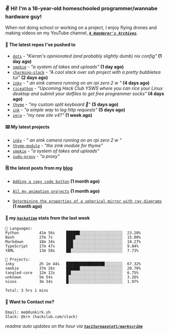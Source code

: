 ### ✌️ Hi! I'm a 16-year-old homeschooled programmer/wannabe hardware guy!

When not doing school or working on a project, I enjoy flying drones and making videos on my YouTube channel, [**_`A Wanderer's Archives`_**](https://youtube.com/@wanderer.archives).

#### 👷 The latest repos I've pushed to

- [`dots`](https://github.com/taciturnaxolotl/dots) - _"Kieran's opinionated (and probably slightly dumb) nix config"_ **(1 day ago)**
- [`smokie`](https://github.com/taciturnaxolotl/smokie) - _"a system of takes and uploads"_ **(1 day ago)**
- [`charming-slack`](https://github.com/taciturnaxolotl/charming-slack) - _"A cool slack over ssh project with a pretty bubbletea tui"_ **(2 days ago)**
- [`inky`](https://github.com/taciturnaxolotl/inky) - _" an eink camera running on an rpi zero 2 w "_ **(4 days ago)**
- [`riceathon`](https://github.com/hackclub/riceathon) - _"Upcoming Hack Club YSWS where you can rice your Linux desktop and submit your dotfiles to get free programmer socks"_ **(4 days ago)**
- [`thyme`](https://github.com/taciturnaxolotl/thyme) - _"my custom split keyboard 🫶"_ **(5 days ago)**
- [`ink`](https://github.com/taciturnaxolotl/ink) - _"a simple way to log http requests"_ **(5 days ago)**
- [`zera`](https://github.com/taciturnaxolotl/zera) - _"my new site v4?"_ **(1 week ago)**

#### ⌨️ My latest projects

- [`inky`](https://github.com/taciturnaxolotl/inky) - _" an eink camera running on an rpi zero 2 w "_
- [`thyme-module`](https://github.com/taciturnaxolotl/thyme-module) - _"the zmk module for thyme"_
- [`smokie`](https://github.com/taciturnaxolotl/smokie) - _"a system of takes and uploads"_
- [`sudo-proxy`](https://github.com/taciturnaxolotl/sudo-proxy) - _"a proxy"_

#### 🗒️ the latest posts from my [blog](https://dunkirk.sh)

- [`Adding a copy code button`](https://dunkirk.sh/blog/adding-a-copy-button/) **(1 month ago)**

- [`All my animation projects`](https://dunkirk.sh/blog/my-animations/) **(1 month ago)**

- [`Determining the properties of a spherical mirror with ray diagrams`](https://dunkirk.sh/blog/spherical-ray-diagrams/) **(1 month ago)**



#### 📡 my [_`hackatime`_](https://waka.hackclub.com) stats from the last week

```text
💾 Languages:
Python         41m 56s     ██████░░░░░░░░░░░░░░░░░░░  23.20%
Bash           27m 7s      ████░░░░░░░░░░░░░░░░░░░░░  15.00%
Markdown       18m 34s     ███░░░░░░░░░░░░░░░░░░░░░░  10.27%
TypeScript     17m 47s     ███░░░░░░░░░░░░░░░░░░░░░░  9.84%
YAML           13m 58s     ██░░░░░░░░░░░░░░░░░░░░░░░  7.73%

💼 Projects:
inky           2h 1m 44s   █████████████████░░░░░░░░  67.32%
smokie         37m 26s     ██████░░░░░░░░░░░░░░░░░░░  20.70%
tangled-core   12m 12s     ██░░░░░░░░░░░░░░░░░░░░░░░  6.75%
unknown        5m 54s      █░░░░░░░░░░░░░░░░░░░░░░░░  3.26%
nixos          3m 34s      █░░░░░░░░░░░░░░░░░░░░░░░░  1.97%

Total: 3 hrs 1 mins
```

#### 📮 Want to Contact me?

```text
Email: me@dunkirk.sh
Slack: @krn (hackclub.com/slack)
```

_readme auto updates on the hour via [**`taciturnaxolotl/markscribe`**](https://github.com/taciturnaxolotl/markscribe)_
